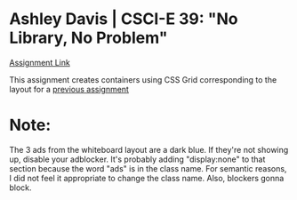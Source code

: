
# Ashley Davis | CSCI-E 39: "No Library, No Problem"

[Assignment Link](https://canvas.harvard.edu/courses/35225/assignments/201081?module_item_id=365819)

This assignment creates containers using CSS Grid corresponding to the layout for a [previous assignment](https://codepen.io/andmade/full/yvENRv/)

# Note:

The 3 ads from the whiteboard layout are a dark blue. If they're not showing up, disable your adblocker. It's probably adding "display:none" to that section because the word "ads" is in the class name. For semantic reasons, I did not feel it appropriate to change the class name. Also, blockers gonna block.
